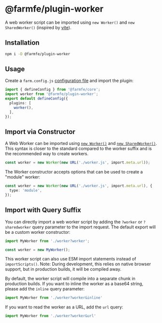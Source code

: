 # @farmfe/plugin-worker

A web worker script can be imported using `new Worker()` and `new SharedWorker()` (inspired by [vite](https://github.com/vitejs/vite)).

## Installation

```bash
npm i -D @farmfe/plugin-worker
```

## Usage

Create a `farm.config.js` [configuration file](https://www.farmfe.org/docs/config/configuring-farm) and import the plugin:

```ts
import { defineConfig } from '@farmfe/core';
import worker from '@farmfe/plugin-worker';
export default defineConfig({
  plugins: [
    worker(),
  ],
});
```

## Import via Constructor

A Web Worker can be imported using [`new Worker()`](https://developer.mozilla.org/zh-CN/docs/Web/API/Web_Workers_API/Using_web_workers) and [`new SharedWorker()`](https://developer.mozilla.org/zh-CN/docs/Web/API/SharedWorker). This syntax is closer to the standard compared to the worker suffix and is the recommended way to create workers.

```ts
const worker = new Worker(new URL('./worker.js', import.meta.url));
```

The Worker constructor accepts options that can be used to create a "module" worker:

```ts
const worker = new Worker(new URL('./worker.js', import.meta.url), {
  type: 'module',
});
```

## Import with Query Suffix

You can directly import a web worker script by adding the `?worker` or `?sharedworker` query parameter to the import request. The default export will be a custom worker constructor:

```ts
import MyWorker from './worker?worker';

const worker = new MyWorker();
```

This worker script can also use ESM import statements instead of `importScripts()`. Note: During development, this relies on native browser support, but in production builds, it will be compiled away.

By default, the worker script will compile into a separate chunk in production builds. If you want to inline the worker as a base64 string, please add the `inline` query parameter:

```ts
import MyWorker from './worker?worker&inline'
```

If you want to read the worker as a URL, add the `url` query:

```ts
import MyWorker from './worker?worker&url'
```
